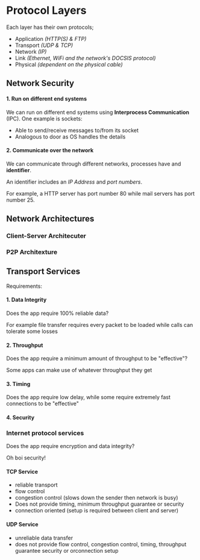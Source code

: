 # Protocol Layers 

Each layer has their own protocols; 
* Application _(HTTP(S) & FTP)_
* Transport _(UDP & TCP)_
* Network _(IP)_
* Link _(Ethernet, WiFi and the network's DOCSIS protocol)_
* Physical _(dependent on the physical cable)_

## Network Security 
#### 1. Run on different end systems 

We can run on different end systems using **Interprocess Communication** (IPC). One example is sockets: 

* Able to send/receive messages to/from its socket 
* Analogous to door as OS handles the details 

#### 2. Communicate over the network 

We can communicate through different networks, processes have and **identifier**. 

An identifier includes an _IP Address_ and _port numbers_. 

For example, a HTTP server has port number 80 while mail servers has port number 25. 

## Network Architectures 

### Client-Server Architecuter
### P2P Architexture

## Transport Services 

Requirements: 

#### 1. Data Integrity 

Does the app require 100% reliable data? 

For example file transfer requires every packet to be loaded while calls can tolerate some losses 

#### 2. Throughput 

Does the app require a minimum amount of throughput to be "effective"? 

Some apps can make use of whatever throughput they get 

#### 3. Timing 

Does the app require low delay, while some require extremely fast connections to be "effective" 

#### 4. Security 

### **Internet** protocol services 

Does the app require encryption and data integrity? 

Oh boi security!

#### TCP Service

* reliable transport
* flow control 
* congestion control (slows down the sender then network is busy)
* Does not provide timing, minimum throughput guarantee or security 
* connection oriented (setup is required between client and server) 


#### UDP Service 

* unreliable data transfer
* does not provide flow control, congestion control, timing, throughput guarantee security or orconnection setup 